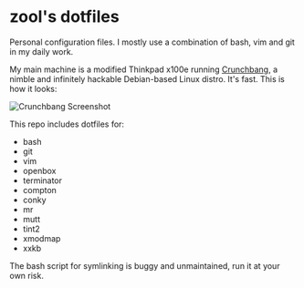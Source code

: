 zool's dotfiles
==============

Personal configuration files.  I mostly use a combination of bash, vim and git in my daily work.

My main machine is a modified Thinkpad x100e running [Crunchbang](http://crunchbang.org/), a nimble and infinitely hackable Debian-based Linux distro. It's fast. This is how it looks:

![Crunchbang Screenshot](http://i.imgur.com/95lmNNw.png)

This repo includes dotfiles for:

- bash
- git
- vim
- openbox
- terminator
- compton
- conky
- mr
- mutt
- tint2
- xmodmap
- xxkb

The bash script for symlinking is buggy and unmaintained, run it at your own risk.
